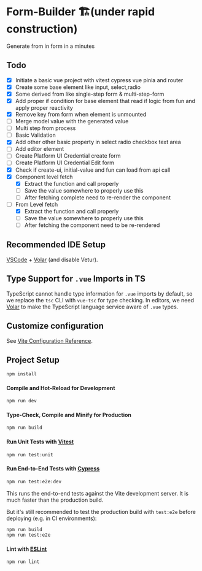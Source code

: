 # Form-Builder 🏗️(under rapid construction)

Generate from in form in a minutes

## Todo

- [x] Initiate a basic vue project with vitest cypress vue pinia and router
- [x] Create some base element like input, select,radio
- [x] Some derived from like single-step form & multi-step-form
- [x] Add proper if condition for base element that read if logic from fun and apply proper reactivity
- [x] Remove key from form when element is unmounted
- [ ] Merge model value with the generated value
- [ ] Multi step from process
- [ ] Basic Validation
- [x] Add other other basic property in select radio checkbox text area
- [ ] Add editor element
- [ ] Create Platform UI Credential create form
- [ ] Create Platform UI Credential Edit form
- [x] Check if create-ui, initial-value and fun can load from api call
- [x] Component level fetch
  - [x] Extract the function and call properly
  - [ ] Save the value somewhere to properly use this
  - [ ] After fetching complete need to re-render the component
- [ ] From Level fetch
  - [x] Extract the function and call properly
  - [ ] Save the value somewhere to properly use this
  - [ ] After fetching the component need to be re-rendered

## Recommended IDE Setup

[VSCode](https://code.visualstudio.com/) + [Volar](https://marketplace.visualstudio.com/items?itemName=Vue.volar) (and disable Vetur).

## Type Support for `.vue` Imports in TS

TypeScript cannot handle type information for `.vue` imports by default, so we replace the `tsc` CLI with `vue-tsc` for type checking. In editors, we need [Volar](https://marketplace.visualstudio.com/items?itemName=Vue.volar) to make the TypeScript language service aware of `.vue` types.

## Customize configuration

See [Vite Configuration Reference](https://vitejs.dev/config/).

## Project Setup

```sh
npm install
```

#### Compile and Hot-Reload for Development

```sh
npm run dev
```

#### Type-Check, Compile and Minify for Production

```sh
npm run build
```

#### Run Unit Tests with [Vitest](https://vitest.dev/)

```sh
npm run test:unit
```

#### Run End-to-End Tests with [Cypress](https://www.cypress.io/)

```sh
npm run test:e2e:dev
```

This runs the end-to-end tests against the Vite development server.
It is much faster than the production build.

But it's still recommended to test the production build with `test:e2e` before deploying (e.g. in CI environments):

```sh
npm run build
npm run test:e2e
```

#### Lint with [ESLint](https://eslint.org/)

```sh
npm run lint
```
